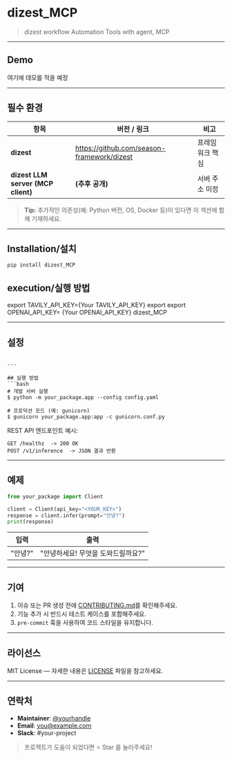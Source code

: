 # dizest_MCP
> dizest workflow Automation Tools with agent, MCP
---

## Demo
여기에 데모를 적을 예정

---

## 필수 환경
| 항목 | 버전 / 링크 | 비고 |
|------|-------------------------------|------|
| **dizest** | <https://github.com/season-framework/dizest> | 프레임워크 핵심 |
| **dizest LLM server (MCP client)** | **(추후 공개)** | 서버 주소 미정 |

> **Tip:** 추가적인 의존성(예: Python 버전, OS, Docker 등)이 있다면 이 섹션에 함께 기재하세요.

---

## Installation/설치
```
pip install dizest_MCP 
```
## execution/실행 방법
export TAVILY_API_KEY={Your TAVILY_API_KEY}
export export OPENAI_API_KEY= {Your OPENAI_API_KEY}
dizest_MCP

---

## 설정

```

---

## 실행 방법
```bash
# 개발 서버 실행
$ python -m your_package.app --config config.yaml

# 프로덕션 모드 (예: gunicorn)
$ gunicorn your_package.app:app -c gunicorn.conf.py
```

REST API 엔드포인트 예시:
```http
GET /healthz  -> 200 OK
POST /v1/inference  -> JSON 결과 반환
```

---

## 예제
```python
from your_package import Client

client = Client(api_key="<YOUR_KEY>")
response = client.infer(prompt="안녕?")
print(response)
```

| 입력 | 출력 |
|-------|-------|
| "안녕?" | "안녕하세요! 무엇을 도와드릴까요?" |

---

## 기여
1. 이슈 또는 PR 생성 전에 [CONTRIBUTING.md](CONTRIBUTING.md)를 확인해주세요.
2. 기능 추가 시 반드시 테스트 케이스를 포함해주세요.
3. `pre-commit` 훅을 사용하여 코드 스타일을 유지합니다.

---

## 라이선스
MIT License — 자세한 내용은 [LICENSE](LICENSE) 파일을 참고하세요.

---

## 연락처
- **Maintainer**: [@yourhandle](https://github.com/yourhandle)
- **Email**: you@example.com
- **Slack**: #your-project

> 프로젝트가 도움이 되었다면 ⭐️ Star 를 눌러주세요!

